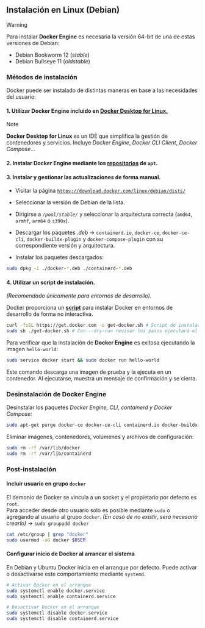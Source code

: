 ## Instalación en Linux (Debian)
> [!WARNING]
> Para instalar **Docker Engine** es necesaria la versión 64-bit de una de estas versiones de Debian:
> + Debian Bookworm 12 (_stable_)
> + Debian Bullseye 11 (_oldstable_)
### Métodos de instalación
Docker puede ser instalado de distintas maneras en base a las necesidades del usuario:
#### 1. Utilizar Docker Engine incluido en <a href="https://desktop.docker.com/linux/main/amd64/157355/docker-desktop-amd64.deb?utm_source=docker&utm_medium=webreferral&utm_campaign=docs-driven-download-linux-amd64">Docker Desktop for Linux.</a>

> [!NOTE]
> **Docker Desktop for Linux** es un IDE que simplifica la gestión de contenedores y servicios. Incluye _Docker Engine_, _Docker CLI Client_, _Docker Compose_...

#### 2. Instalar Docker Engine mediante los <a href="https://docs.docker.com/engine/install/debian/#install-using-the-repository">repositorios</a> de `apt`.

#### 3. Instalar y gestionar las actualizaciones de forma manual.
+ Visitar la página <a href="https://download.docker.com/linux/debian/dists/.">`https://download.docker.com/linux/debian/dists/`</a>

+ Seleccionar la versión de Debian de la lista.

+ Dirigirse a _`/pool/stable/`_ y seleccionar la arquitectura correcta (`amd64`, `armhf`, `arm64` o `s390x`).

+ Descargar los paquetes _.deb_ → `containerd.io`, `docker-ce`, `docker-ce-cli`, `docker-buildx-plugin` y `docker-compose-plugin` con su correspondiente versión y arquitectura.

+ Instalar los paquetes descargados:
```sh
sudo dpkg -i ./docker-*.deb ./containerd-*.deb
```

#### 4. Utilizar un script de instalación.
_(Recomendado únicamente para entornos de desarrollo)._

Docker proporciona un **<a href="https://get.docker.com/">script</a>** para instalar Docker en entornos de desarrollo de forma no interactiva.
```sh
curl -fsSL https://get.docker.com -o get-docker.sh # Script de instalación.
sudo sh ./get-docker.sh # Con --dry-run revisar los pasos ejecutará el script.
```

Para verificar que la instalación de **Docker Engine** es exitosa ejecutando la imagen `hello-world`:
```sh
sudo service docker start && sudo docker run hello-world
```
Este comando descarga una imagen de prueba y la ejecuta en un contenedor. Al ejecutarse, muestra un mensaje de confirmación y se cierra.

### Desinstalación de Docker Engine
Desinstalar los paquetes _Docker Engine, CLI, containerd y Docker Compose:_
```bash
sudo apt-get purge docker-ce docker-ce-cli containerd.io docker-buildx-plugin docker-compose-plugin docker-ce-rootless-extras
```
Eliminar imágenes, contenedores, volúmenes y archivos de configuración:
```sh
sudo rm -rf /var/lib/docker
sudo rm -rf /var/lib/containerd
```
### Post-instalación
#### Incluir usuario en grupo `docker`
El demonio de Docker se vincula a un socket y el propietario por defecto es `root`.\
Para acceder desde otro usuario solo es posible mediante `sudo` o agregando al usuario al grupo `docker`. _(En caso de no existir, será necesario crearlo)_ → `sudo groupadd docker`
```sh
cat /etc/group | grep "docker"
sudo usermod -aG docker $USER
```
#### Configurar inicio de Docker al arrancar el sistema
En Debian y Ubuntu Docker inicia en el arranque por defecto.
Puede activar o desactivarse este comportamiento mediante `systemd`.
```sh
# Activar Docker en el arranque
sudo systemctl enable docker.service
sudo systemctl enable containerd.service
```
```sh
# Desactivar Docker en el arranque
sudo systemctl disable docker.service
sudo systemctl disable containerd.service
```